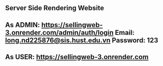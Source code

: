 Server Side Rendering Website
-------------------------------
As ADMIN: https://sellingweb-3.onrender.com/admin/auth/login
Email: long.nd225876@sis.hust.edu.vn
Password: 123
-------------------------------
As USER: https://sellingweb-3.onrender.com
-------------------------------

